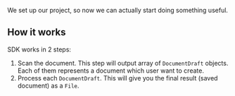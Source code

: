 We set up our project, so now we can actually start doing something useful.

## How it works

SDK works in 2 steps:

1. Scan the document. This step will output array of `DocumentDraft` objects. Each of them represents a document which user want to create.
2. Process each `DocumentDraft`. This will give you the final result (saved document) as a `File`.

